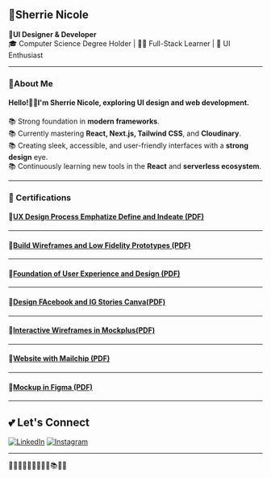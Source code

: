  ## 🦩Sherrie Nicole  
📌**UI Designer & Developer**  
🎓 Computer Science Degree Holder | 👨‍💻 Full-Stack Learner | 🎨 UI Enthusiast

---
###  🍁About Me

#### Hello!👋🏻I'm **Sherrie Nicole**, exploring **UI design** and **web development**.  
📚 Strong foundation in **modern frameworks**.  
📚 Currently mastering **React, Next.js, Tailwind CSS**, and **Cloudinary**.  
📚 Creating sleek, accessible, and user-friendly interfaces with a **strong design** eye.  
📚 Continuously learning new tools in the **React** and **serverless ecosystem**.

---
### 📜 Certifications
#### 🎨[UX Design Process Emphatize Define and Indeate (PDF)](https://github.com/nSherrie/nSherrie/blob/main/cert/Ux_design_process_Emphatize,Define_and_Ideate.pdf)
---
#### 🎨[Build Wireframes and Low Fidelity Prototypes (PDF)](https://github.com/nSherrie/nSherrie/blob/main/cert/Build_Wireframes_and_low_fidelity_prototypes.pdf)
---
#### 🎨[Foundation of User Experience and Design (PDF)](https://github.com/nSherrie/nSherrie/blob/main/cert/Foundation_of_user_experience-and_design.pdf)
---
#### 🎨[Design FAcebook and IG Stories Canva(PDF)](https://github.com/nSherrie/nSherrie/blob/main/cert/Design_Facebook_and_Ig_stories_using_canva.pdf)
---
#### 🎨[Interactive Wireframes in Mockplus(PDF)](https://github.com/nSherrie/nSherrie/blob/main/cert/Interactive_wireframes-in_mockplus.pdf)
---
#### 🎨[Website with Mailchip (PDF)](https://github.com/nSherrie/nSherrie/blob/main/cert/Website_with_mailchip.pdf)
---
#### 🎨[Mockup in Figma (PDF)](https://github.com/nSherrie/nSherrie/blob/main/cert/Mockup_in_Figma.pdf)
---



## 💕 Let's Connect

[![LinkedIn](https://img.shields.io/badge/LinkedIn-%23F9A8D4?style=for-the-badge&logo=linkedin&logoColor=white)](https://www.linkedin.com/in/shibl)
[![Instagram](https://img.shields.io/badge/Instagram-%23A78BFA?style=for-the-badge&logo=instagram&logoColor=white)](https://www.instagram.com/shibl)

---
💖🪷🍁🧠🦄🦩🪼🦑🧶📚🪭💌
